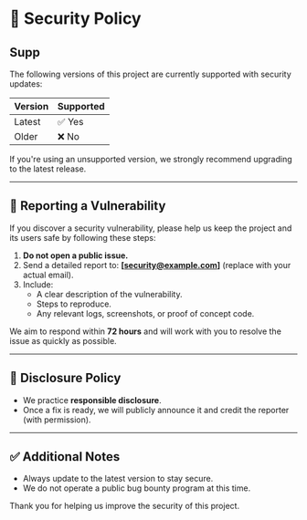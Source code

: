 # 🔐 Security Policy

## Supp

The following versions of this project are currently supported with security updates:

| Version | Supported          |
| ------- | ------------------ |
| Latest  | ✅ Yes             |
| Older   | ❌ No              |

If you're using an unsupported version, we strongly recommend upgrading to the latest release.

---

## 📣 Reporting a Vulnerability

If you discover a security vulnerability, please help us keep the project and its users safe by following these steps:

1. **Do not open a public issue.**
2. Send a detailed report to: **[security@example.com]** (replace with your actual email).
3. Include:
   - A clear description of the vulnerability.
   - Steps to reproduce.
   - Any relevant logs, screenshots, or proof of concept code.

We aim to respond within **72 hours** and will work with you to resolve the issue as quickly as possible.

---

## 🧠 Disclosure Policy

- We practice **responsible disclosure**.
- Once a fix is ready, we will publicly announce it and credit the reporter (with permission).

---

## ✅ Additional Notes

- Always update to the latest version to stay secure.
- We do not operate a public bug bounty program at this time.

Thank you for helping us improve the security of this project.
